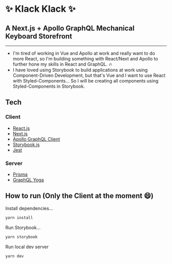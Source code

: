 # :sparkles: Klack Klack :sparkles:
## A Next.js + Apollo GraphQL Mechanical Keyboard Storefront
---

- I'm tired of working in Vue and Apollo at work and really want to do more React, so I'm building something with React/Next and Apollo to further hone my skills in React and GraphQL. :fire:
- I have loved using Storybook to build applications at work using Component-Driven Development, but that's Vue and I want to use React with Styled-Components... So I will be creating all components using Styled-Components in Storybook.

## Tech
### Client
- [React.js]()
- [Next.js]()
- [Apollo GraphQL Client]()
- [Storybook.js]()
- [Jest]()

### Server
- [Prisma]()
- [GraphQL Yoga]()

## How to run (Only the Client at the moment :smile:)
Install dependencies...
```bash
yarn install
```
Run Storybook...
```bash
yarn storybook
```
Run local dev server
```bash
yarn dev
```